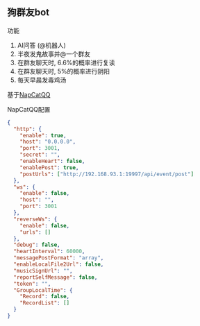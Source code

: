 
## 狗群友bot

功能

1. AI问答 (@机器人)
2. 半夜发鬼故事并@一个群友
3. 在群友聊天时, 6.6%的概率进行复读
4. 在群友聊天时, 5%的概率进行阴阳
5. 每天早晨发毒鸡汤

基于[NapCatQQ](https://github.com/NapNeko/NapCatQQ)

NapCatQQ配置

```json
{
  "http": {
    "enable": true,
    "host": "0.0.0.0",
    "port": 3001,
    "secret": "",
    "enableHeart": false,
    "enablePost": true,
    "postUrls": ["http://192.168.93.1:19997/api/event/post"]
  },
  "ws": {
    "enable": false,
    "host": "",
    "port": 3001
  },
  "reverseWs": {
    "enable": false,
    "urls": []
  },
  "debug": false,
  "heartInterval": 60000,
  "messagePostFormat": "array",
  "enableLocalFile2Url": false,
  "musicSignUrl": "",
  "reportSelfMessage": false,
  "token": "",
  "GroupLocalTime": {
    "Record": false,
    "RecordList": []
  }
}

```